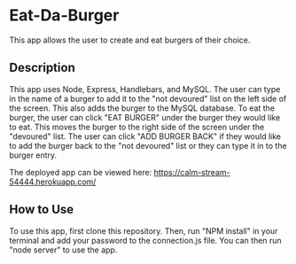 # Eat-Da-Burger

This app allows the user to create and eat burgers of their choice. 

## Description
This app uses Node, Express, Handlebars, and MySQL. The user can type in the name of a burger to add it to the "not devoured" list on the left side of the screen. This also adds the burger to the MySQL database. To eat the burger, the user can click "EAT BURGER" under the burger they would like to eat. This moves the burger to the right side of the screen under the "devoured" list. The user can click "ADD BURGER BACK" if they would like to add the burger back to the "not devoured" list or they can type it in to the burger entry. 

The deployed app can be viewed here: https://calm-stream-54444.herokuapp.com/

## How to Use
To use this app, first clone this repository. Then, run "NPM install" in your terminal and add your password to the connection.js file. You can then run "node server" to use the app. 
